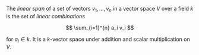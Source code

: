 The *linear span* of a set of vectors $v_1, \ldots, v_n$ in a vector space $V$ over a field $k$ is the set of *linear combinations*

$$
\sum_{i=1}^{n} a_i v_i
$$

for $a_i \in k$. It is a $k$-vector space under addition and scalar multiplication on $V$.
